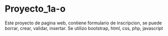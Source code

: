 # Proyecto_1a-o
Este proyecto de pagina web, contiene formulario de inscripcion, se puede borrar, crear, validar, insertar.
Se utilizo bootstrap, html, css, php, javascript
